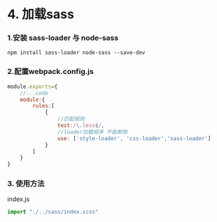# 4. 加载sass


### 1.安装    sass-loader 与   node-sass
```npm
npm install sass-loader node-sass --save-dev
```

### 2.配置webpack.config.js
```js
module.exports={
    //...code
    module:{
        rules:[
            {
                //匹配规则
                test:/\.less$/,
                //loader加载顺序 不能颠倒
                use: ['style-loader', 'css-loader','sass-loader']
            }
        ]
    }
}
```

### 3. 使用方法

index.js
```js
import "./../sass/index.scss"
```